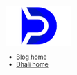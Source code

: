 <!-- docs/_sidebar.md -->

<div style="width: 100%;">
    <img src="../assets/images/blue-company-logo-clean.svg" style="width: 30%;" />
</div>

* [Blog home](./)
* [Dhali home](https://dhali.io)
